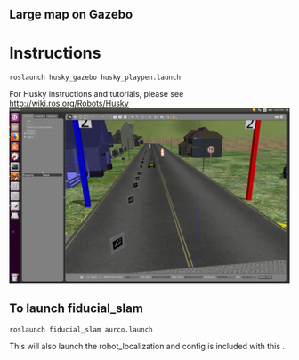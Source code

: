 Large map on Gazebo 
-------------------

Instructions
============
	roslaunch husky_gazebo husky_playpen.launch

For Husky instructions and tutorials, please see http://wiki.ros.org/Robots/Husky
![Alt text](docs/husky.png?raw=true "Large Gazebo map with fiducials placed")




To launch fiducial_slam 
-----------------------

	roslaunch fiducial_slam aurco.launch

This will also launch the robot_localization and config is included with this .



